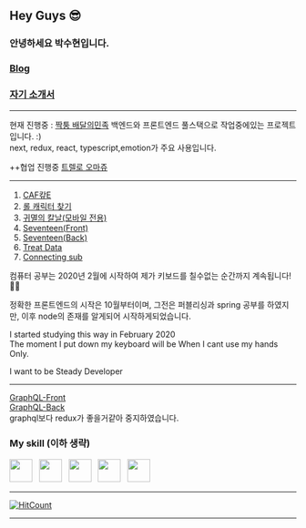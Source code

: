 ## Hey Guys 😎
### 안녕하세요 박수현입니다.
### [Blog](https://blog.naver.com/on10041004)
### [자기 소개서](https://suhyeonp.github.io/)

*****

  현재 진행중 :    [짝퉁 배달의민족](https://github.com/SuhyeonP/Serverside-Type-Next)
  백엔드와 프론트엔드 풀스택으로 작업중에있는 프로젝트입니다. :)     
  next, redux, react, typescript,emotion가  주요 사용입니다.

  ++협업 진행중 [트렐로 오마쥬](https://github.com/SuhyeonP/Trello)


*****

1. [CAF캎E](http://ahah12k.cafe24.com/jin/)
2. [롤 캐릭터 찾기](http://ahah12k.cafe24.com/ptp1)
3. [귀멸의 칼날(모바일 전용)](http://ahah12k.cafe24.com/ptp2/)
4. [Seventeen(Front)](http://honeyhyoni.shop/)
5. [Seventeen(Back)](http://api.honeyhyoni.shop/)
6. [Treat Data](http://data.honeyhyoni.shop/)
7. [Connecting sub](https://typescript-next-brown.vercel.app/)



컴퓨터 공부는 2020년 2월에 시작하여
제가 키보드를 칠수없는 순간까지 계속됩니다!🤩🤩

정확한 프론트엔드의 시작은 10월부터이며, 그전은 퍼블리싱과 spring 공부를 하였지만, 이후 node의 존재를 알게되어 시작하게되었습니다.

I started studying this way in February 2020   
The moment I put down my keyboard will be When I cant use my hands Only.

I want to be Steady Developer

*****
[GraphQL-Front](https://github.com/SuhyeonP/samdeok-front)    
[GraphQL-Back](https://github.com/SuhyeonP/Samdeok-Back/tree/all-modify)    
graphql보다 redux가 좋을거같아 중지하였습니다.



### My  skill (이하 생략)
<img src="https://upload.wikimedia.org/wikipedia/commons/thumb/9/99/Unofficial_JavaScript_logo_2.svg/1200px-Unofficial_JavaScript_logo_2.svg.png" width="40px" height="40px"></img>
&nbsp;
<img src="https://img1.daumcdn.net/thumb/R800x0/?scode=mtistory2&fname=https%3A%2F%2Ft1.daumcdn.net%2Fcfile%2Ftistory%2F2652D04357C6D9AC29" width="40px" height="40px"></img>
&nbsp;
<img src="https://upload.wikimedia.org/wikipedia/commons/thumb/4/4c/Typescript_logo_2020.svg/512px-Typescript_logo_2020.svg.png" width="40px" height="40px"></img>
&nbsp;
<img src="https://upload.wikimedia.org/wikipedia/commons/thumb/1/17/GraphQL_Logo.svg/1200px-GraphQL_Logo.svg.png" width="40px" height="40px"></img>
&nbsp;
<img src="https://seonhyeokjun.github.io/images/spring.png" width="40px" height="40px"></img>
*****

[![HitCount](http://hits.dwyl.com/SuhyeonP/https://githubcom/SuhyeonP/SuhyeonP.svg)](http://hits.dwyl.com/SuhyeonP/https://githubcom/SuhyeonP/SuhyeonP)

*****

